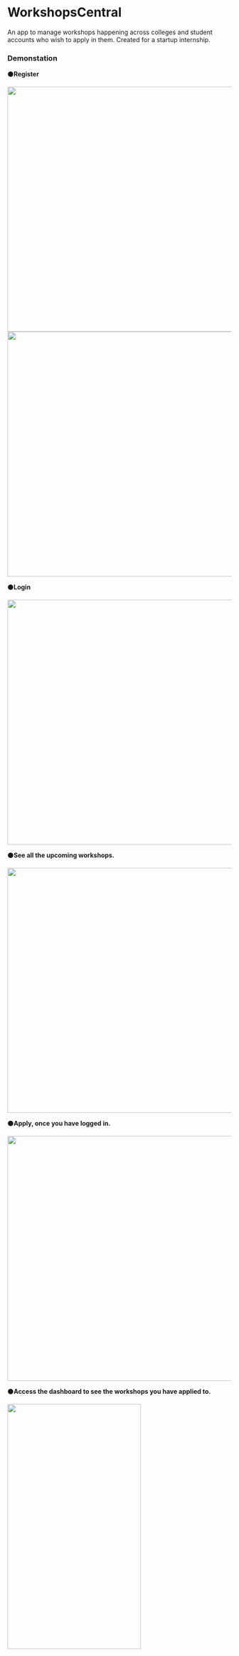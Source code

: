# WorkshopsCentral
An app to manage workshops happening across colleges and student accounts who wish to apply in them. Created for a startup internship.

### Demonstation
  
  ⚫**Register**
  
<img src="https://user-images.githubusercontent.com/29260302/42410323-8c03e7da-8205-11e8-9fc7-30aa4544393b.png" widht="300" height="550">

<img src="https://user-images.githubusercontent.com/29260302/42410325-8e399c20-8205-11e8-95cf-0e69de3394b0.png" widht="300" height="550">
  
  ⚫**Login**
  
<img src="https://user-images.githubusercontent.com/29260302/42410328-8faea4d8-8205-11e8-8d1f-70f5da1b28ad.png" widht="300" height="550">

  ⚫**See all the upcoming workshops.**
  
<img src="https://user-images.githubusercontent.com/29260302/42410324-8d1ea7ea-8205-11e8-9806-50ee87e1c83b.png" widht="300" height="550">
  
  ⚫**Apply, once you have logged in.**
  
<img src="https://user-images.githubusercontent.com/29260302/42410329-90d0d926-8205-11e8-9b38-7ad772b20917.png" widht="300" height="550">

  ⚫**Access the dashboard to see the workshops you have applied to.**
  
<img src="https://user-images.githubusercontent.com/29260302/42410358-20f63d66-8206-11e8-9d39-ce23e9064ed4.png" width="300" height="550">
